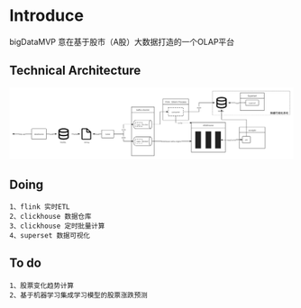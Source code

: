 # Introduce
bigDataMVP 意在基于股市（A股）大数据打造的一个OLAP平台


## Technical Architecture
![arch](res/arch.png)

## Doing
```
1、flink 实时ETL 
2、clickhouse 数据仓库
3、clickhouse 定时批量计算
4、superset 数据可视化
```

## To do
```
1、股票变化趋势计算
2、基于机器学习集成学习模型的股票涨跌预测
```
